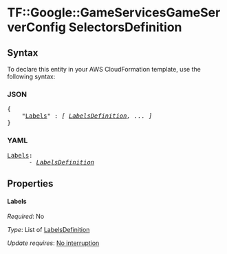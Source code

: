 # TF::Google::GameServicesGameServerConfig SelectorsDefinition

## Syntax

To declare this entity in your AWS CloudFormation template, use the following syntax:

### JSON

<pre>
{
    "<a href="#labels" title="Labels">Labels</a>" : <i>[ <a href="labelsdefinition.md">LabelsDefinition</a>, ... ]</i>
}
</pre>

### YAML

<pre>
<a href="#labels" title="Labels">Labels</a>: <i>
      - <a href="labelsdefinition.md">LabelsDefinition</a></i>
</pre>

## Properties

#### Labels

_Required_: No

_Type_: List of <a href="labelsdefinition.md">LabelsDefinition</a>

_Update requires_: [No interruption](https://docs.aws.amazon.com/AWSCloudFormation/latest/UserGuide/using-cfn-updating-stacks-update-behaviors.html#update-no-interrupt)

